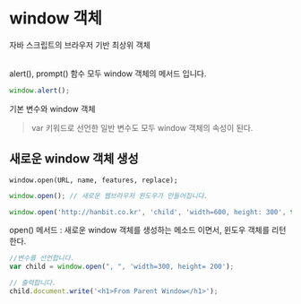 # window 객체

자바 스크립트의 브라우저 기반 최상위 객체

<br/>
alert(), prompt() 함수 모두 window 객체의 메서드 입니다.

```javascript
window.alert();
```

기본 변수와 window 객체
> var 키워드로 선언한 일반 변수도 모두 window 객체의 속성이 된다.

## 새로운 window 객체 생성

```
window.open(URL, name, features, replace);
```
```javascript
window.open(); // 새로운 웹브라우저 윈도우가 만들어집니다.
```
```javascript
window.open('http://hanbit.co.kr', 'child', 'width=600, height: 300', true);
```

open() 메서드 : 새로운 window 객체를 생성하는 메소드 이면서, 윈도우 객체를 리턴한다.

```javascript
//변수를 선언합니다.
var child = window.open(", ", 'width=300, height= 200');

// 출력합니다.
child.document.write('<h1>From Parent Window</h1>');
```

<br/>

